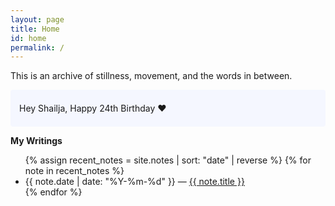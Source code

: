 ```yaml
---
layout: page
title: Home
id: home
permalink: /
---
```


<!-- # Welcome! 🌱 -->

This is an archive of stillness, movement, and the words in between.

<p style="padding: 1.5em 1em; background: #f5f7ff; border-radius: 4px;">
  <!-- Take a look at <span style="font-weight: bold">[[Your first note]]</span> to get started on your exploration. -->
  Hey Shailja, Happy 24th Birthday ❤️
</p>


<strong>My Writings</strong>

<ul>
  {% assign recent_notes = site.notes | sort: "date" | reverse %}
  {% for note in recent_notes %}
    <li>
      {{ note.date | date: "%Y-%m-%d" }} — <a class="internal-link" href="{{ site.baseurl }}{{ note.url }}">{{ note.title }}</a>
    </li>
  {% endfor %}
</ul>

<style>
  .wrapper {
    max-width: 46em;
  }
</style>
